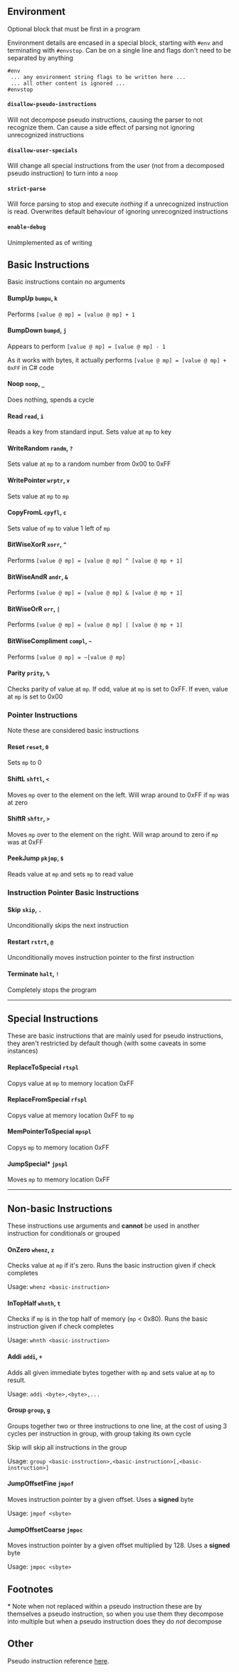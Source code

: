 ﻿## Environment
Optional block that must be first in a program

Environment details are encased in a special block, starting with `#env` and terminating with `#envstop`. Can be on a single line and
flags don't need to be separated by anything

```
#env
 ... any environment string flags to be written here ...
 ... all other content is ignored ...
#envstop
```


#### `disallow-pseudo-instructions`
Will not decompose pseudo instructions, causing the parser to not recognize them.
Can cause a side effect of parsing not ignoring unrecognized instructions

#### `disallow-user-specials`
Will change all special instructions from the user (not from a decomposed pseudo instruction) to turn into
a `noop`

#### `strict-parse`
Will force parsing to stop and execute *nothing* if a unrecognized instruction is read.
Overwrites default behaviour of ignoring unrecognized instructions

#### `enable-debug`
Unimplemented as of writing

## Basic Instructions
Basic instructions contain no arguments

#### BumpUp `bumpu`, `k`
Performs `[value @ mp] = [value @ mp] + 1`

#### BumpDown `bumpd`, `j`
Appears to perform `[value @ mp] = [value @ mp] - 1`

As it works with bytes, it actually performs `[value @ mp] = [value @ mp] + 0xFF` in C# code

#### Noop `noop`, `_`
Does nothing, spends a cycle

#### Read `read`, `i`
Reads a key from standard input. Sets value at `mp` to key

#### WriteRandom `randm`, `?`
Sets value at `mp` to a random number from 0x00 to 0xFF

#### WritePointer `wrptr`, `v`
Sets value at `mp` to `mp`

#### CopyFromL `cpyfl`, `c`
Sets value of `mp` to value 1 left of `mp`

#### BitWiseXorR `xorr`, `^`
Performs `[value @ mp] = [value @ mp] ^ [value @ mp + 1]`

#### BitWiseAndR `andr`, `&`
Performs `[value @ mp] = [value @ mp] & [value @ mp + 1]`

#### BitWiseOrR `orr`, `|`
Performs `[value @ mp] = [value @ mp] | [value @ mp + 1]`

#### BitWiseCompliment `compl`, `~`
Performs `[value @ mp] = ~[value @ mp]`

#### Parity `prity`, `%`
Checks parity of value at `mp`.
If odd, value at `mp` is set to 0xFF.
If even, value at `mp` is set to 0x00

### Pointer Instructions
Note these are considered basic instructions

#### Reset `reset`, `0`
Sets `mp` to 0

#### ShiftL `shftl`, `<`
Moves `mp` over to the element on the left. Will wrap around to 0xFF if `mp` was at zero

#### ShiftR `shftr`, `>`
Moves `mp` over to the element on the right. Will wrap around to zero if `mp` was at 0xFF

#### PeekJump `pkjmp`, `$`
Reads value at `mp` and sets `mp` to read value

### Instruction Pointer Basic Instructions

#### Skip `skip`, `.`
Unconditionally skips the next instruction

#### Restart `rstrt`, `@`
Unconditionally moves instruction pointer to the first instruction

#### Terminate `halt`, `!`
Completely stops the program

---

## Special Instructions
These are basic instructions that are mainly used for pseudo instructions, they aren't restricted by default though (with some caveats in some instances)

#### ReplaceToSpecial `rtspl`
Copys value at `mp` to memory location 0xFF

#### ReplaceFromSpecial `rfspl`
Copys value at memory location 0xFF to `mp`

#### MemPointerToSpecial `mpspl`
Copys `mp` to memory location 0xFF

#### JumpSpecial\* `jpspl`
Moves `mp` to memory location 0xFF

---

## Non-basic Instructions
These instructions use arguments and **cannot** be used in another instruction for conditionals or grouped

#### OnZero `whenz`, `z`
Checks value at `mp` if it's zero. Runs the basic instruction given if check completes

Usage: `whenz <basic-instruction>`

#### InTopHalf `whnth`, `t`
Checks if `mp` is in the top half of memory (`mp` < 0x80). Runs the basic instruction given if check completes

Usage: `whnth <basic-instruction>`

#### Addi `addi`, `+`
Adds all given immediate bytes together with `mp` and sets value at `mp` to result.

Usage: `addi <byte>,<byte>,...`

#### Group `group`, `g`
Groups together two or three instructions to one line, at the cost of using 3 cycles per instruction in group, with group taking its own cycle

Skip will skip all instructions in the group

Usage: `group <basic-instruction>,<basic-instruction>[,<basic-instruction>]`

#### JumpOffsetFine `jmpof`
Moves instruction pointer by a given offset. Uses a **signed** byte

Usage: `jmpof <sbyte>`

#### JumpOffsetCoarse `jmpoc`
Moves instruction pointer by a given offset multiplied by 128. Uses a **signed** byte

Usage: `jmpoc <sbyte>`

## Footnotes

\* Note when not replaced within a pseudo instruction these are by themselves a pseudo instruction, so when you use them they decompose into multiple but when a pseudo instruction does they do *not* decompose

## Other
Pseudo instruction reference [here](PSEUDO_REF.md).